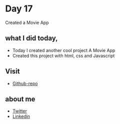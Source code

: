 # Day 17

Created a Movie App


## what I did today,

 - Today I created another cool project A Movie App
 - Created this project with html, css and Javascript


## Visit

 - [Github-repo](https://github.com/KaranChandekar/MovieApp)

 
## about me

 - [Twitter](https://twitter.com/karan_chandekar)
 - [Linkedin](https://www.linkedin.com/in/karan-chandekar-a87263219/)


